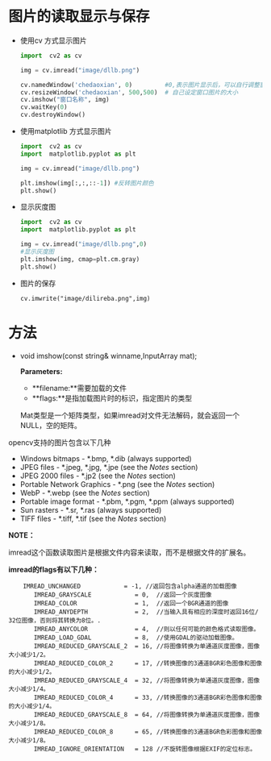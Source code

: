 # 图片的读取显示与保存

- 使用cv 方式显示图片

  ```python
  import  cv2 as cv
  
  img = cv.imread("image/dllb.png")
  
  cv.namedWindow('chedaoxian', 0)         #0,表示图片显示后，可以自行调整窗口大小
  cv.resizeWindow('chedaoxian', 500,500)  # 自己设定窗口图片的大小
  cv.imshow("窗口名称", img)
  cv.waitKey(0)
  cv.destroyWindow()
  ```

 - 使用matplotlib 方式显示图片

   ```python
   import  cv2 as cv
   import  matplotlib.pyplot as plt
   
   img = cv.imread("image/dllb.png")
   
   plt.imshow(img[:,:,::-1]) #反转图片颜色
   plt.show()
   ```

 - 显示灰度图

   ```python
   import  cv2 as cv
   import  matplotlib.pyplot as plt
   
   img = cv.imread("image/dllb.png",0)
   #显示灰度图
   plt.imshow(img, cmap=plt.cm.gray)
   plt.show()
   ```

 - 图片的保存
   ```
   cv.imwrite("image/dilireba.png",img)
   ```









# 方法

- void imshow(const string& winname,InputArray mat);

  **Parameters:**

  - **filename:**需要加载的文件
  - **flags:**是指加载图片时的标识，指定图片的类型

  Mat类型是一个矩阵类型，如果imread对文件无法解码，就会返回一个NULL，空的矩阵。

opencv支持的图片包含以下几种

- Windows bitmaps - *.bmp, *.dib (always supported)
- JPEG files - *.jpeg, *.jpg, *.jpe (see the *Notes* section)
- JPEG 2000 files - *.jp2 (see the *Notes* section)
- Portable Network Graphics - *.png (see the *Notes* section)
- WebP - *.webp (see the *Notes* section)
- Portable image format - *.pbm, *.pgm, *.ppm (always supported)
- Sun rasters - *.sr, *.ras (always supported)
- TIFF files - *.tiff, *.tif (see the *Notes* section)

**NOTE：**

imread这个函数读取图片是根据文件内容来读取，而不是根据文件的扩展名。

**imread的flags有以下几种：**

```text
    IMREAD_UNCHANGED            = -1, //返回包含alpha通道的加载图像
       IMREAD_GRAYSCALE            = 0,  //返回一个灰度图像
       IMREAD_COLOR                = 1,  //返回一个BGR通道的图像
       IMREAD_ANYDEPTH             = 2,  //当输入具有相应的深度时返回16位/ 32位图像，否则将其转换为8位。.
       IMREAD_ANYCOLOR             = 4,  //则以任何可能的颜色格式读取图像。
       IMREAD_LOAD_GDAL            = 8,  //使用GDAL的驱动加载图像。
       IMREAD_REDUCED_GRAYSCALE_2  = 16, //将图像转换为单通道灰度图像，图像大小减少1/2。
       IMREAD_REDUCED_COLOR_2      = 17, //转换图像的3通道BGR彩色图像和图像的大小减少1/2。
       IMREAD_REDUCED_GRAYSCALE_4  = 32, //将图像转换为单通道灰度图像，图像大小减少1/4。
       IMREAD_REDUCED_COLOR_4      = 33, //转换图像的3通道BGR彩色图像和图像的大小减少1/4。
       IMREAD_REDUCED_GRAYSCALE_8  = 64, //将图像转换为单通道灰度图像，图像大小减少1/8。
       IMREAD_REDUCED_COLOR_8      = 65, //转换图像的3通道BGR色彩图像和图像大小减少1/8。
       IMREAD_IGNORE_ORIENTATION   = 128 //不旋转图像根据EXIF的定位标志。
```
